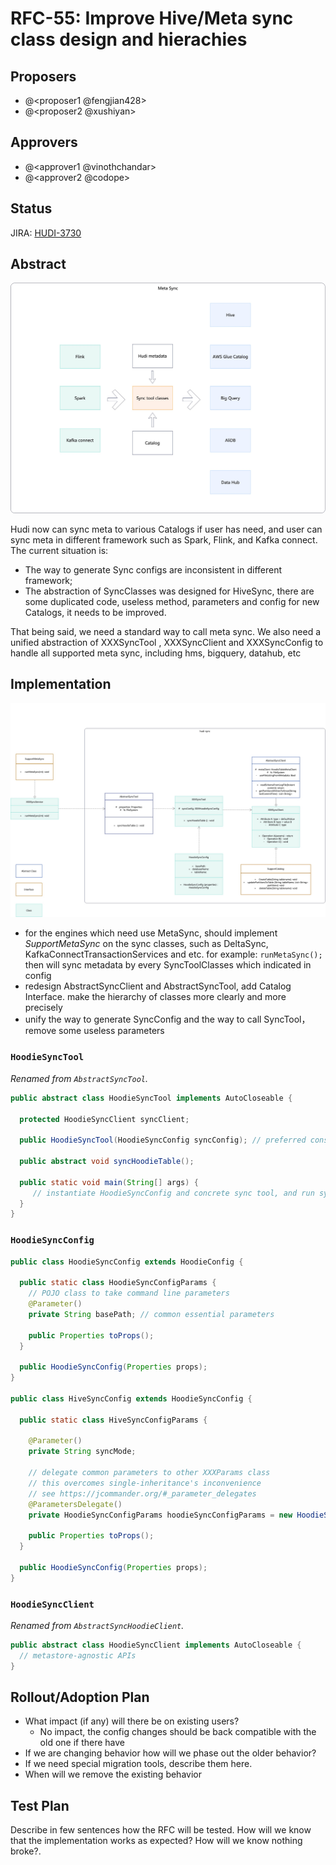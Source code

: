 <!--
  Licensed to the Apache Software Foundation (ASF) under one or more
  contributor license agreements.  See the NOTICE file distributed with
  this work for additional information regarding copyright ownership.
  The ASF licenses this file to You under the Apache License, Version 2.0
  (the "License"); you may not use this file except in compliance with
  the License.  You may obtain a copy of the License at

       http://www.apache.org/licenses/LICENSE-2.0

  Unless required by applicable law or agreed to in writing, software
  distributed under the License is distributed on an "AS IS" BASIS,
  WITHOUT WARRANTIES OR CONDITIONS OF ANY KIND, either express or implied.
  See the License for the specific language governing permissions and
  limitations under the License.
-->
# RFC-55: Improve Hive/Meta sync class design and hierachies

## Proposers

- @<proposer1 @fengjian428>
- @<proposer2 @xushiyan>

## Approvers

 - @<approver1 @vinothchandar>
 - @<approver2 @codope>

## Status

JIRA: [HUDI-3730](https://issues.apache.org/jira/browse/HUDI-3730)

## Abstract

![ArchitectureMetaSync.png](ArchitectureMetaSync.png)

Hudi now can sync meta to various Catalogs if user has need, and user can sync meta in different framework such as Spark, Flink, and Kafka connect. 
The current situation is:

* The way to generate Sync configs are inconsistent in different framework;
* The abstraction of SyncClasses was designed for HiveSync, there are some duplicated code, useless method, parameters and config for new Catalogs, it needs to be improved. 
 
That being said, we need a standard way to call meta sync. We also need a unified abstraction of XXXSyncTool , XXXSyncClient and XXXSyncConfig to handle all supported meta sync, including hms, bigquery, datahub, etc

## Implementation

![classDesign.png](classDesign.png)

* for the engines which need use MetaSync, should implement _SupportMetaSync_ on the sync classes, such as DeltaSync, KafkaConnectTransactionServices and etc. for example: `runMetaSync();` then will sync metadata by every SyncToolClasses which indicated in config
* redesign AbstractSyncClient and AbstractSyncTool, add Catalog Interface. make the hierarchy of classes more clearly and more precisely 
* unify the way to generate SyncConfig and the way to call SyncTool，remove some useless parameters

### `HoodieSyncTool`

*Renamed from `AbstractSyncTool`.*

```java
public abstract class HoodieSyncTool implements AutoCloseable {

  protected HoodieSyncClient syncClient;

  public HoodieSyncTool(HoodieSyncConfig syncConfig); // preferred constructor.

  public abstract void syncHoodieTable();

  public static void main(String[] args) {
     // instantiate HoodieSyncConfig and concrete sync tool, and run sync.
  }
}
```

### `HoodieSyncConfig`

```java
public class HoodieSyncConfig extends HoodieConfig {

  public static class HoodieSyncConfigParams {
    // POJO class to take command line parameters
    @Parameter()
    private String basePath; // common essential parameters

    public Properties toProps();
  }

  public HoodieSyncConfig(Properties props);
}

public class HiveSyncConfig extends HoodieSyncConfig {

  public static class HiveSyncConfigParams {

    @Parameter()
    private String syncMode;

    // delegate common parameters to other XXXParams class
    // this overcomes single-inheritance's inconvenience
    // see https://jcommander.org/#_parameter_delegates
    @ParametersDelegate()
    private HoodieSyncConfigParams hoodieSyncConfigParams = new HoodieSyncConfigParams();

    public Properties toProps();
  }

  public HoodieSyncConfig(Properties props);
}
```

### `HoodieSyncClient`

*Renamed from `AbstractSyncHoodieClient`.*

```java
public abstract class HoodieSyncClient implements AutoCloseable {
  // metastore-agnostic APIs
}
```

## Rollout/Adoption Plan

 - What impact (if any) will there be on existing users? 
   - No impact, the config changes should be back compatible with the old one if there have
 - If we are changing behavior how will we phase out the older behavior?
 - If we need special migration tools, describe them here.
 - When will we remove the existing behavior

## Test Plan

Describe in few sentences how the RFC will be tested. How will we know that the implementation works as expected? How will we know nothing broke?.
